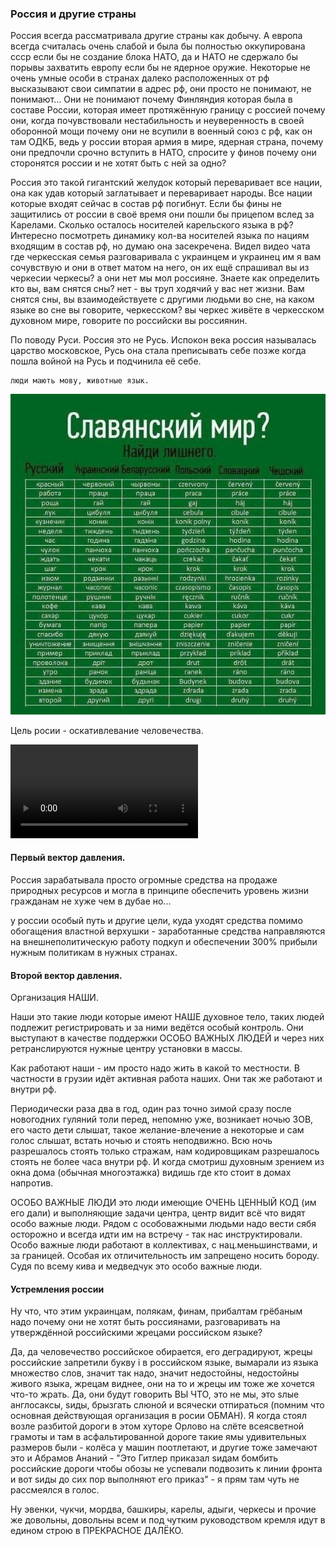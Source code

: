 ### Россия и другие страны


Россия всегда рассматривала другие страны как добычу. А европа всегда считалась очень слабой и была бы полностью оккупирована ссср если бы не создание блока НАТО, да и НАТО не сдержало бы порывы захватить европу если бы не ядерное оружие. Некоторые не очень умные особи в странах далеко расположенных от рф высказывают свои симпатии в адрес рф, они просто не понимают, не понимают... Они не понимают почему Финляндия которая была в составе России, которая имеет протяжённую границу с россией почему они, когда почувствовали нестабильность и неуверенность в своей оборонной мощи почему они не всупили в военный союз с рф, как он там ОДКБ, ведь у россии вторая армия в мире, ядерная страна, почему они предпочли срочно вступить в НАТО, спросите у финов почему они сторонятся россии и не хотят быть с ней за одно?

Россия это такой гигантский желудок который переваривает все нации, она как удав который заглатывает и переваривает народы. Все нации которые входят сейчас в состав рф погибнут. Если бы фины не защитились от россии в своё время они пошли бы прицепом вслед за Карелами. Сколько осталось носителей карельского языка в рф? Интересно посмотреть динамику кол-ва носителей языка по нациям входящим в состав рф, но думаю она засекречена. Видел видео чата где черкесская семья разговаривала с украинцем и украинец им я вам сочувствую и они в ответ матом на него, он их ещё спрашивал вы из черкесии черкесы? а они нет мы мол россияне. Знаете как определить кто вы, вам снятся сны? нет - вы труп ходячий у вас нет жизни. Вам снятся сны, вы взаимодействуете с другими людьми во сне, на каком языке во сне вы говорите, черкесском? вы черкес живёте в черкесском духовном мире, говорите по российски вы россиянин.

По поводу Руси. Россия это не Русь. Испокон века россия называлась царство московское, Русь она стала преписывать себе позже когда пошла войной на Русь и подчинила её себе.


```
люди мають мову, животные язык.
```

<img src="img/mova.jpg">


Цель росии - оскативлевание человечества.

<video controls>
	<source src="img/lavrov_1.mp4" type="video/mp4">
</video>




#### Первый вектор давления.

Россия зарабатывала просто огромные средства на продаже природных ресурсов и могла в принципе обеспечить уровень жизни гражданам не хуже чем в дубае но...

у россии особый путь и другие цели, куда уходят средства помимо обогащения властной верхушки - заработанные средства направляются на внешнеполитическую работу подкуп и обеспечении 300% прибыли нужным политикам в нужных странах.

#### Второй вектор давления.

Организация НАШИ.

Наши это такие люди которые имеют НАШЕ духовное тело, таких людей подлежит регистрировать и за ними ведётся особый контроль. Они выступают в качестве поддержки ОСОБО ВАЖНЫХ ЛЮДЕЙ и через них ретранслируются нужные центру установки в массы.

Как работают наши - им просто надо жить в какой то местности. В частности в грузии идёт активная работа наших. Они так же работают и внутри рф.

Периодически раза два в год, один раз точно зимой сразу после новогодних гуляний толи перед, непомню уже, возникает ночью ЗОВ, его часто дети слышат, такое желание-влечение а некоторые и сам голос слышат, встать ночью и стоять неподвижно. Всю ночь разрешалось стоять только стражам, нам кодировщикам разрешалось стоять не более часа внутри рф. И когда смотриш духовным зрением из окна дома (обычная многоэтажка) видишь где кто стоит в домах напротив.

ОСОБО ВАЖНЫЕ ЛЮДИ это люди имеющие ОЧЕНЬ ЦЕННЫЙ КОД (им его дали) и выполняющие задачи центра, центр видит всё что видят особо важные люди. Рядом с особоважными людьми надо вести сябя осторожно и всегда идти им на встречу - так нас инструктировали. Особо важные люди работают в коллективах, с нац.меньшинствами, и за границей. Особая их отличительность им запрещено носить бороду. Судя по всему кива и медведчук это особо важные люди.

#### Устремления россии

Ну что, что этим украинцам, полякам, финам, прибалтам грёбаным надо почему они не хотят быть россиянами, разговаривать на утверждённой российскими жрецами российском языке?

Да, да человечество российское обирается, его деградируют, жрецы российские запретили букву i в российском языке, вымарали из языка множество слов, значит так надо, значит недостойны, недостойны живого языка, жрецам виднее, они на то и жрецы им тоже же хочется что-то жрать. Да, они будут говорить ВЫ ЧТО, это не мы, это sлые англосаксы, sиды, брызгать слюной и всячески отпираться (помним что основная действующая организация в росии ОБМАН). Я когда стоял возле разбитой дороги в этом хуторе Орлово на слёте всеясветной грамоты и там в асфальтированной дороге такие ямы удивительных размеров были - колёса у машин поотлетают, и другие тоже замечают это и Абрамов Ананий - "Это Гитлер приказал sидам бомбить российские дороги чтобы обозы не успевали подвозить к линии фронта и вот sиды до сих пор выполняют его приказ" - я прям там чуть не рассмеялся в голос.

Ну эвенки, чукчи, мордва, башкиры, карелы, адыги, черкесы и прочие же довольны, довольны всем и под чутким руководством кремля идут в едином строю в ПРЕКРАСНОЕ ДАЛЁКО.
